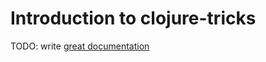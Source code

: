 # Introduction to clojure-tricks

TODO: write [great documentation](http://jacobian.org/writing/what-to-write/)
